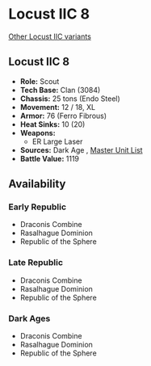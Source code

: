# Locust IIC 8 

[Other Locust IIC variants](../locust_iic.md) 

## Locust IIC 8 

- **Role:** Scout 
- **Tech Base:** Clan (3084) 
- **Chassis:** 25 tons (Endo Steel) 
- **Movement:** 12 / 18, XL 
- **Armor:** 76 (Ferro Fibrous) 
- **Heat Sinks:** 10 (20) 
- **Weapons:** 
  - ER Large Laser 
- **Sources:** Dark Age , [Master Unit List](http://masterunitlist.info/Unit/Details/1921/locust-iic-8) 
- **Battle Value:** 1119 

## Availability 

### Early Republic 

- Draconis Combine 
- Rasalhague Dominion 
- Republic of the Sphere 

### Late Republic 

- Draconis Combine 
- Rasalhague Dominion 
- Republic of the Sphere 

### Dark Ages 

- Draconis Combine 
- Rasalhague Dominion 
- Republic of the Sphere 

